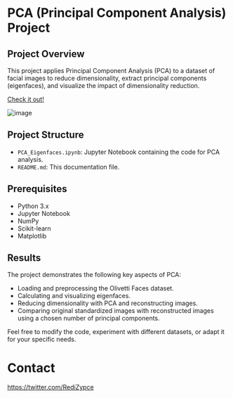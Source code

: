 # PCA (Principal Component Analysis) Project

## Project Overview

This project applies Principal Component Analysis (PCA) to a dataset of facial images to reduce dimensionality, extract principal components (eigenfaces), and visualize the impact of dimensionality reduction.

[Check it out!](PCA_Eigenfaces.ipynb)

![image](https://github.com/RediZypce/PCA_Faces/assets/109640560/43adef47-e88f-4ffa-bbce-8037879dea11)

## Project Structure

- `PCA_Eigenfaces.ipynb`: Jupyter Notebook containing the code for PCA analysis.
- `README.md`: This documentation file.

## Prerequisites

- Python 3.x
- Jupyter Notebook
- NumPy
- Scikit-learn
- Matplotlib


## Results
The project demonstrates the following key aspects of PCA:

* Loading and preprocessing the Olivetti Faces dataset.
* Calculating and visualizing eigenfaces.
* Reducing dimensionality with PCA and reconstructing images.
* Comparing original standardized images with reconstructed images using a chosen number of principal components.

Feel free to modify the code, experiment with different datasets, or adapt it for your specific needs.

# Contact

https://twitter.com/RediZypce
